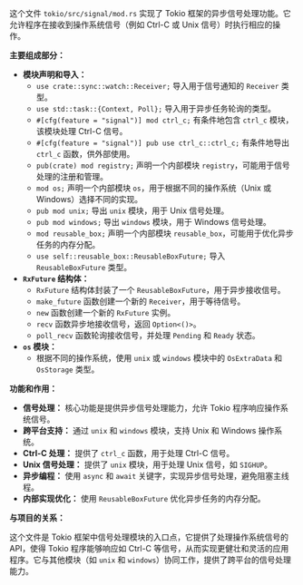 这个文件 `tokio/src/signal/mod.rs` 实现了 Tokio 框架的异步信号处理功能。它允许程序在接收到操作系统信号（例如 Ctrl-C 或 Unix 信号）时执行相应的操作。

**主要组成部分：**

*   **模块声明和导入：**
    *   `use crate::sync::watch::Receiver;` 导入用于信号通知的 `Receiver` 类型。
    *   `use std::task::{Context, Poll};` 导入用于异步任务轮询的类型。
    *   `#[cfg(feature = "signal")] mod ctrl_c;` 有条件地包含 `ctrl_c` 模块，该模块处理 Ctrl-C 信号。
    *   `#[cfg(feature = "signal")] pub use ctrl_c::ctrl_c;` 有条件地导出 `ctrl_c` 函数，供外部使用。
    *   `pub(crate) mod registry;` 声明一个内部模块 `registry`，可能用于信号处理的注册和管理。
    *   `mod os;` 声明一个内部模块 `os`，用于根据不同的操作系统（Unix 或 Windows）选择不同的实现。
    *   `pub mod unix;` 导出 `unix` 模块，用于 Unix 信号处理。
    *   `pub mod windows;` 导出 `windows` 模块，用于 Windows 信号处理。
    *   `mod reusable_box;` 声明一个内部模块 `reusable_box`，可能用于优化异步任务的内存分配。
    *   `use self::reusable_box::ReusableBoxFuture;` 导入 `ReusableBoxFuture` 类型。
*   **`RxFuture` 结构体：**
    *   `RxFuture` 结构体封装了一个 `ReusableBoxFuture`，用于异步接收信号。
    *   `make_future` 函数创建一个新的 `Receiver`，用于等待信号。
    *   `new` 函数创建一个新的 `RxFuture` 实例。
    *   `recv` 函数异步地接收信号，返回 `Option<()>`。
    *   `poll_recv` 函数轮询接收信号，并处理 `Pending` 和 `Ready` 状态。
*   **`os` 模块：**
    *   根据不同的操作系统，使用 `unix` 或 `windows` 模块中的 `OsExtraData` 和 `OsStorage` 类型。

**功能和作用：**

*   **信号处理：** 核心功能是提供异步信号处理能力，允许 Tokio 程序响应操作系统信号。
*   **跨平台支持：** 通过 `unix` 和 `windows` 模块，支持 Unix 和 Windows 操作系统。
*   **Ctrl-C 处理：** 提供了 `ctrl_c` 函数，用于处理 Ctrl-C 信号。
*   **Unix 信号处理：** 提供了 `unix` 模块，用于处理 Unix 信号，如 `SIGHUP`。
*   **异步编程：** 使用 `async` 和 `await` 关键字，实现异步信号处理，避免阻塞主线程。
*   **内部实现优化：** 使用 `ReusableBoxFuture` 优化异步任务的内存分配。

**与项目的关系：**

这个文件是 Tokio 框架中信号处理模块的入口点，它提供了处理操作系统信号的 API，使得 Tokio 程序能够响应如 Ctrl-C 等信号，从而实现更健壮和灵活的应用程序。它与其他模块（如 `unix` 和 `windows`）协同工作，提供了跨平台的信号处理能力。
